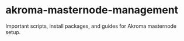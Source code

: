 # akroma-masternode-management
Important scripts, install packages, and guides for Akroma masternode setup.
